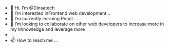 - 👋 Hi, I’m @Dinsatech
- 👀 I’m interested inFrontend web development...
-  🌱 I’m currently learning React ...
- 💞️ I’m looking to collaborate on other web developers to increase more in my khnowledge and leverage more
-  ...
- 📫 How to reach me ...

<!---
Dinsatech/Dinsatech is a ✨ special ✨ repository because its `README.md` (this file) appears on your GitHub profile.
You can click the Preview link to take a look at your changes.
--->
